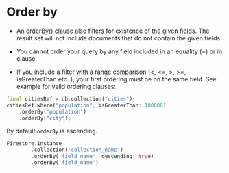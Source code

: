 # Order by

* An orderBy() clause also filters for existence of the given fields. The result set will not include documents that do not contain the given fields

* You cannot order your query by any field included in an equality (=) or in clause

* If you include a filter with a range comparison (<, <=, >, >=, isGreaterThan etc..), your first ordering must be on the same field. See example for valid ordering clauses:

```dart
final citiesRef = db.collection("cities");
citiesRef.where("population", isGreaterThan: 100000)
    .orderBy("population")
    .orderBy("city");
```


By default `orderBy` is ascending.

```dart
Firestore.instance
        .collection('collection_name')
        .orderBy('field_name', descending: true)
        .orderBy('field_name')
```